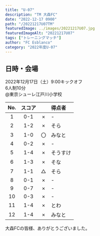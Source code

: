 ```yaml
---
title: "U-07"
description: "TM 大森FC"
date: "2022-12-17 0900"
path: "/20221217U07TM"
featuredImage: ../images/20221217U07.jpg
featuredImageAlt: "20221217U07"
tags: ["トレーニングマッチ"]
author: "FC Esblanco"
category: "2022年度U-07"
---
```


## 日時・会場

2022年12月17日（土）9:00キックオフ<br>
6人制10分<br>
@東京シューレ江戸川小学校

| No.| スコア |   | 得点者  |
|:--:|:------:|:-:|:--------|
| 1  | 0-1 | × |-|
| 2  | 1-2 | × |そら|
| 3  | 1-0 | 〇 |みなと|
| 4  | 0-2 | × |-|
| 5  | 1-4 | × |そうすけ|
| 6  | 1-3 | × |そな|
| 7  | 1-1 | △ |そら|
| 8  | 0-1 | × |-|
| 9  | 0-7 | × |-|
| 10 | 0-3 | × |-|
| 11 | 1-4 | × |とわ|
| 12 | 1-4 | × |みなと|

大森FCの皆様、ありがとうございました。
